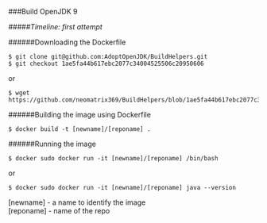 ###Build OpenJDK 9

<i>#####Timeline: first attempt</i>

######Downloading the Dockerfile
```
$ git clone git@github.com:AdoptOpenJDK/BuildHelpers.git
$ git checkout 1ae5fa44b617ebc2077c34004525506c20950606
```

or

```
$ wget https://github.com/neomatrix369/BuildHelpers/blob/1ae5fa44b617ebc2077c34004525506c20950606/Docker/OpenJDK9/Dockerfile
```

######Building the image using Dockerfile

``` 
$ docker build -t [newname]/[reponame] .
```

######Running the image

``` 
$ docker sudo docker run -it [newname]/[reponame] /bin/bash
```
or
``` 
$ docker sudo docker run -it [newname]/[reponame] java --version
```

[newname] - a name to identify the image <br/>
[reponame] - name of the repo

